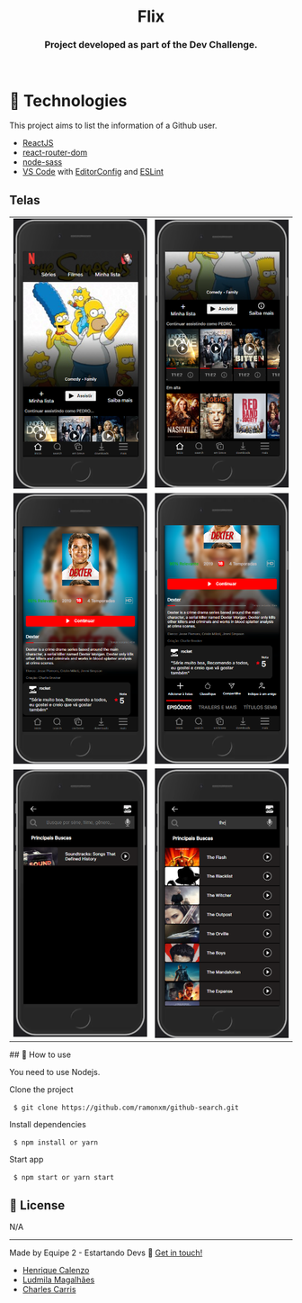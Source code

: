 <h1 align="center">
    Flix
</h1>
  <h3 align="center"> Project developed as part of the Dev Challenge.</h3>
<br>

# 🚀 Technologies

This project aims to list the information of a Github user.

- [ReactJS](https://reactjs.org/)
- [react-router-dom](https://github.com/ReactTraining/react-router)
- [node-sass](https://www.npmjs.com/package/node-sass)
- [VS Code](vscode) with [EditorConfig](vceditconfig) and [ESLint](vceslint)

## Telas

  <table>
    <tr>
      <td><img width="240" alt="home screen" src="public/assets/Readme/Home-top.PNG"></td>
      <td><img width="240" alt="home screen" src="public/assets/Readme/Home-bottom.PNG"></td>
    </tr>
    <tr>
      <td><img width="240" alt="description screen" src="public/assets/Readme/Description-top.PNG"></td>
      <td><img width="240" alt="description screen" src="public/assets/Readme/Description-bottom.PNG"></td>
    </tr> 
    <tr>
      <td><img width="240" alt="search screen before type search" src="public/assets/Readme/Search.PNG"></td>
      <td><img width="240" alt="search screen after type search" src="public/assets/Readme/Search-search.PNG"></td>
    </tr> 
  </table>
## 👋 How to use

You need to use Nodejs.

Clone the project

` $ git clone https://github.com/ramonxm/github-search.git`

Install dependencies

` $ npm install or yarn`

Start app

` $ npm start or yarn start`

## 📝 License

N/A

---

Made by Equipe 2 - Estartando Devs 👋 [Get in touch!](https://estartandodevs.com.br/)
- [Henrique Calenzo](https://github.com/henriquecalenzoo)
- [Ludmila Magalhães](https://github.com/Lud-ic)
- [Charles Carris](https://github.com/Charles-504)
